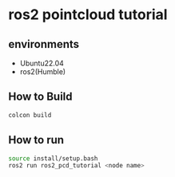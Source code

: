 # ros2 pointcloud tutorial

## environments

- Ubuntu22.04
- ros2(Humble)

## How to Build

```bash
colcon build
```

## How to run

```bash
source install/setup.bash
ros2 run ros2_pcd_tutorial <node name>
```
